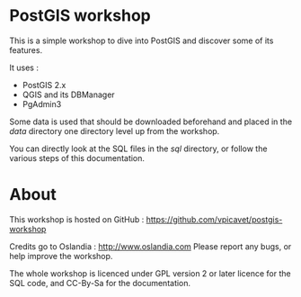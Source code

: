 PostGIS workshop
================

This is a simple workshop to dive into PostGIS and discover some of its features.

It uses :
* PostGIS 2.x
* QGIS and its DBManager
* PgAdmin3

Some data is used that should be downloaded beforehand and placed in the _data_ directory one directory level up from the workshop.

You can directly look at the SQL files in the _sql_ directory, or follow the various steps of this documentation.

About
=====

This workshop is hosted on GitHub : https://github.com/vpicavet/postgis-workshop

Credits go to Oslandia : http://www.oslandia.com
Please report any bugs, or help improve the workshop. 

The whole workshop is licenced under GPL version 2 or later licence for the SQL code, and CC-By-Sa for the documentation.

